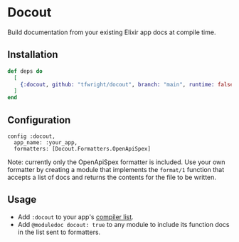 # Docout

Build documentation from your existing Elixir app docs at compile time.

## Installation

```elixir
def deps do
  [
    {:docout, github: "tfwright/docout", branch: "main", runtime: false}
  ]
end
```

## Configuration

```
config :docout,
  app_name: :your_app,
  formatters: [Docout.Formatters.OpenApiSpex]
```

Note: currently only the OpenApiSpex formatter is included. Use your own formatter by creating a module that implements the `format/1` function that accepts a list of docs and returns the contents for the file to be written.

## Usage

* Add `:docout` to your app's [compiler list](https://hexdocs.pm/mix/1.12/Mix.Tasks.Compile.html#content).
* Add `@moduledoc docout: true` to any module to include its function docs in the list sent to formatters.
